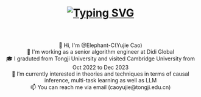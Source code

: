 <h1 align="center">
  
<a href="https://git.io/typing-svg"><img src="https://readme-typing-svg.demolab.com?font=Fira+Code&size=30&duration=4500&pause=600&color=00F749&center=true&vCenter=true&width=435&lines=Hi+There+%F0%9F%91%8B;This+is+Yujie's+page+⭐️;Nice+to+meet+you!!" alt="Typing SVG" /></a>
</h1>

<br>
<p align="center">
  👋 Hi, I'm @Elephant-C(Yujie Cao)
  <br>
  💼 I'm working as a senior algorithm engineer at Didi Global
  <br>
  🎓 I graduted from Tongji University and visited Cambridge University from Oct 2022 to Dec 2023
  <br>
  👀 I’m currently interested in theories and techniques in terms of causal inference, multi-task learning as well as LLM
  <br>
  📫 You can reach me via email (caoyujie@tongji.edu.cn)
  <br>


<!---
Elephant-C/Elephant-C is a ✨ special ✨ repository because its `README.md` (this file) appears on your GitHub profile.
You can click the Preview link to take a look at your changes.
--->
